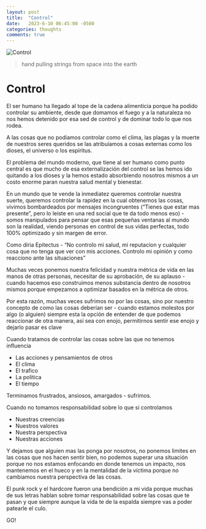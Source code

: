 ```yaml
---
layout: post
title:  "Control"
date:   2023-6-10 06:45:00 -0500
categories: thoughts
comments: true
---
```

![Control](https://petesect18.github.io/notas/assets/control.png)
>hand pulling strings from space into the earth

# Control
El ser humano ha llegado al tope de la cadena alimenticia porque ha podido controlar su ambiente, desde que domamos el fuego y a la naturaleza no nos hemos detenido por esa sed de control y de dominar todo lo que nos rodea.

A las cosas que no podíamos controlar como el clima, las plagas y la muerte de nuestros seres queridos se las atribuíamos a cosas externas como los dioses, el universo o los espíritus.

El problema del mundo moderno, que tiene al ser humano como punto central es que mucho de esa externalización del control se las hemos ido quitando a los dioses y la hemos estado absorbiendo nosotros mismos a un costo enorme paran nuestra salud mental y bienestar.

En un mundo que te vende la inmediatez queremos controlar nuestra suerte, queremos controlar la rapidez en la cual obtenemos las cosas, vivimos bombardeados por mensajes incongruentes (“Tienes que estar mas presente”, pero lo leíste en una red social que te da todo menos eso) - somos manipulados para pensar que esas pequeñas ventanas al mundo son la realidad, viendo personas en control de sus vidas perfectas, todo 100% optimizado y sin margen de error.

Como diria Epitectus - “No controlo mi salud, mi reputacion y cualquier cosa que no tenga que ver con mis acciones. Controlo mi opinión y como reacciono ante las situaciones” 

Muchas veces ponemos nuestra felicidad y nuestra métrica de vida en las manos de otras personas, necesitar de su aprobación, de su aplauso - cuando hacemos eso construimos menos substancia dentro de nosotros mismos porque empezamos a optimizar basados en la métrica de otros.

Por esta razón, muchas veces sufrimos no por las cosas, sino por nuestro concepto de como las cosas deberían ser - cuando estamos molestos por algo (o alguien) siempre esta la opción de entender de que podemos reaccionar de otra manera, así sea con enojo, permitirnos sentir ese enojo y dejarlo pasar es clave 

Cuando tratamos de controlar las cosas sobre las que no tenemos influencia 
- Las acciones y pensamientos de otros
- El clima
- El trafico
- La politica
- El tiempo

Terminamos frustrados, ansiosos, amargados - sufrimos.

Cuando no tomamos responsabilidad sobre lo que si controlamos
- Nuestras creencias
- Nuestros valores
- Nuestra perspectiva
- Nuestras acciones

Y dejamos que alguien mas las ponga por nosotros, no ponemos limites en las cosas que nos hacen sentir bien, no podemos superar una situación porque no nos estamos enfocando en donde tenemos un impacto, nos mantenemos en el hueco y en la mentalidad de la víctima porque no cambiamos nuestra perspectiva de las cosas.

El punk rock y el hardcore fueron una bendición a mi vida porque muchas de sus letras hablan sobre tomar responsabilidad sobre las cosas que te pasan y que siempre aunque la vida te de la espalda siempre vas a poder patearle el culo.

GO! 

